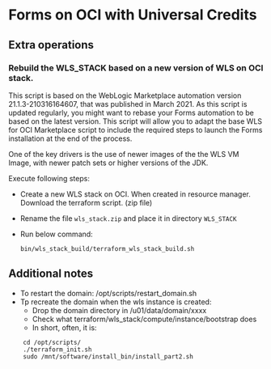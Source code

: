 # Forms on OCI with Universal Credits 

## Extra operations
### Rebuild the WLS_STACK based on a new version of WLS on OCI stack.
This script is based on the WebLogic Marketplace automation version 21.1.3-210316164607, that was published in March 2021.  As this script is updated regularly, you might want to rebase your Forms automation to be based on the latest version.  This script will allow you to adapt the base WLS for OCI Marketplace script to include the required steps to launch the Forms installation at the end of the process.

One of the key drivers is the use of newer images of the the WLS VM Image, with newer patch sets or higher versions of the JDK.

Execute following steps:

* Create a new WLS stack on OCI. When created in resource manager. Download the terraform script. (zip file)

* Rename the file `wls_stack.zip` and place it in directory `WLS_STACK`

* Run below command: 

  ```
  bin/wls_stack_build/terraform_wls_stack_build.sh
  ```




## Additional notes
- To restart the domain:
  /opt/scripts/restart_domain.sh
- Tp recreate the domain when the wls instance is created:
  - Drop the domain directory in /u01/data/domain/xxxx
  - Check what terraform/wls_stack/compute/instance/bootstrap does
  - In short, often, it is:
```
    cd /opt/scripts/
    ./terraform_init.sh
    sudo /mnt/software/install_bin/install_part2.sh
```